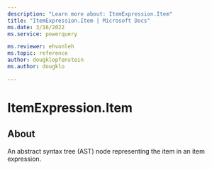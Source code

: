 ```yaml
---
description: "Learn more about: ItemExpression.Item"
title: "ItemExpression.Item | Microsoft Docs"
ms.date: 3/16/2022
ms.service: powerquery

ms.reviewer: ehvonleh
ms.topic: reference
author: dougklopfenstein
ms.author: dougklo

---
```

# ItemExpression.Item

## About

An abstract syntax tree (AST) node representing the item in an item expression.
